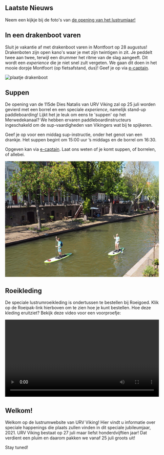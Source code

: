## Laatste Nieuws

Neem een kijkje bij de foto's van [de opening van het lustrumjaar!](https://vikinglustrum.nl/fotos/)

## In een drakenboot varen

Sluit je vakantie af met drakenboot varen in Montfoort op 28 augustus! Drakenboten zijn open kano's waar je met zijn twintigen in zit. Je peddelt twee aan twee, terwijl een drummer het ritme van de slag aangeeft. Dit wordt een _experience_ die je niet snel zult vergeten. We gaan dit doen in het mooie dorpje Montfoort (op fietsafstand, dus)!  Geef je op via [e-captain](https://viking-site.e-captain.nl/).

![plaatje drakenboot](drakenboot.JPG)

## Suppen

De opening van de 115de Dies Natalis van URV Viking zal op 25 juli worden gevierd met een borrel en een speciale _experience_, namelijk stand-up paddleboarding!
Lijkt het je leuk om eens te 'suppen' op het Merwedekanaal? We hebben ervaren paddleboardinstructeurs ingeschakeld om de sup-vaardigheden van Vikingers wat bij te spijkeren.

Geef je op voor een middag sup-instructie, onder het genot van een drankje. Het suppen begint om 15:00 uur ’s middags en de borrel om 16:30.

Opgeven kan via [e-captain](https://viking-site.e-captain.nl/). Laat ons weten of je komt suppen, of borrelen, of allebei. 

![plaatje supper](sup.jpg)

## Roeikleding

De speciale lustrumroeikleding is ondertussen te bestellen bij Roeigoed. Klik op de Roeipak-link hierboven om te zien hoe je kunt bestellen. Hoe deze kleding eruitziet? Bekijk deze video voor een voorproefje:

<video width="100%" controls playsinline>
      <source src="fieke-roeipak.mp4" type="video/mp4">
	  <source src="fieke-roeipak.m4v" type="video/m4v">
      <p>Your browser does not support the video element.</p>
</video>

## Welkom!

Welkom op de lustrumwebsite van URV Viking! Hier vindt u informatie over speciale happenings die plaats zullen vinden in dit speciale jubileumjaar, 2021. URV Viking bestaat op 27 juli maar liefst honderdvijftien jaar! Dat verdient een pluim en daarom pakken we vanaf 25 juli groots uit!

Stay tuned!

<!--

## Welcome to GitHub Pages

You can use the [editor on GitHub](https://github.com/brandtvandergaast/vikinglustrum/edit/gh-pages/index.md) to maintain and preview the content for your website in Markdown files.

Whenever you commit to this repository, GitHub Pages will run [Jekyll](https://jekyllrb.com/) to rebuild the pages in your site, from the content in your Markdown files.

## 

Hier test ik even linkjes:
[roeipak](https://vikinglustrum.nl/roeipak/)
[kalender](https://vikinglustrum.nl/kalender/)
[over het lustrum](https://vikinglustrum.nl/over-het-lustrum/)

### Markdown

Markdown is a lightweight and easy-to-use syntax for styling your writing. It includes conventions for

```markdown
Syntax highlighted code block

# Header 1
## Header 2
### Header 3

- Bulleted
- List

1. Numbered
2. List

**Bold** and _Italic_ and `Code` text

[Link](url) and ![Image](src)
```

For more details see [GitHub Flavored Markdown](https://guides.github.com/features/mastering-markdown/).

### Jekyll Themes

Your Pages site will use the layout and styles from the Jekyll theme you have selected in your [repository settings](https://github.com/brandtvandergaast/vikinglustrum/settings). The name of this theme is saved in the Jekyll `_config.yml` configuration file.

### Support or Contact

Having trouble with Pages? Check out our [documentation](https://docs.github.com/categories/github-pages-basics/) or [contact support](https://support.github.com/contact) and we’ll help you sort it out.

-->


